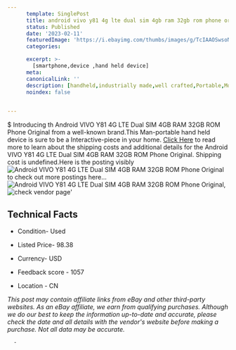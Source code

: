 ```yaml
---
      template: SinglePost
      title: android vivo y81 4g lte dual sim 4gb ram 32gb rom phone original
      status: Published
      date: '2023-02-11'
      featuredImage: 'https://i.ebayimg.com/thumbs/images/g/TcIAAOSwsoNhs2bu/s-l225.jpg'
      categories: 

      excerpt: >-
        [smartphone,device ,hand held device]
      meta:
      canonicalLink: ''
      description: [handheld,industrially made,well crafted,Portable,Mobile,Compact,Convenient,Lightweight,Maneuverable,Man-portable,Miniature,Carriable,Hand-held,Light,Holdable,Transportable,Mobile device,Pocket-sized,On-the-go,Wireless,Cordless,Compact size,Convenient size, smartphone,device ,hand held device]
      noindex: false
      

---
```

$
      Introducing th Android VIVO Y81 4G LTE Dual SIM 4GB RAM 32GB ROM Phone Original from a well-known brand.This Man-portable hand held device is sure to be a Interactive-piece in your home. [Click Here](https://www.ebay.com/itm/144414748623?hash=item219fca2fcf%3Ag%3ATcIAAOSwsoNhs2bu&mkevt=1&mkcid=1&mkrid=711-53200-19255-0&campid=%253CePNCampaignId%253E&customid=%253CreferenceId%253E&toolid=10049) to read more to learn about the shipping costs and additional details for the Android VIVO Y81 4G LTE Dual SIM 4GB RAM 32GB ROM Phone Original. Shipping cost is undefined.Here is the posting visibly ![Android VIVO Y81 4G LTE Dual SIM 4GB RAM 32GB ROM Phone Original](https://i.ebayimg.com/thumbs/images/g/TcIAAOSwsoNhs2bu/s-l225.jpg) to check out more postings here... ![Android VIVO Y81 4G LTE Dual SIM 4GB RAM 32GB ROM Phone Original](https://i.ebayimg.com/images/g/TcIAAOSwsoNhs2bu/s-l960.jpg), ![check vendor page](https://origin-galleryplus.ebayimg.com/ws/web/144414748623_2_0_1/225x225.jpg,https://origin-galleryplus.ebayimg.com/ws/web/144414748623_3_0_1/225x225.jpg)'

      

 ## Technical Facts 



     
      

 - Condition- Used 


      

 - Listed Price- 98.38 


      

 - Currency- USD 


      

 - Feedback score - 1057 


      

 - Location - CN 


      
      

 *_This post may contain affiliate links from eBay and other third-party websites. As an eBay affiliate, we earn from qualifying purchases. Although we do our best to keep the information up-to-date and accurate, please check the date and all details with the vendor's website before making a purchase. Not all data may be accurate._*




      -
